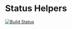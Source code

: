 # Status Helpers

[![Build Status](https://travis-ci.com/AndrewUsher/status-helpers.svg?branch=master)](https://travis-ci.com/AndrewUsher/status-helpers)
